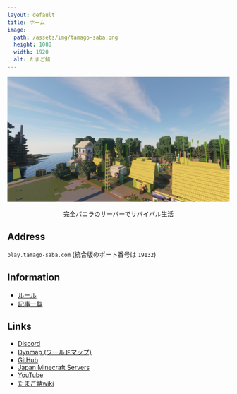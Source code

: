 ```yaml
---
layout: default
title: ホーム
image:
  path: /assets/img/tamago-saba.png
  height: 1080
  width: 1920
  alt: たまご鯖
---
```


![top](/assets/img/tamago-saba.png)

<p style="text-align: center;">
完全バニラのサーバーでサバイバル生活
</p>

## Address

`play.tamago-saba.com` (統合版のポート番号は `19132`)

## Information

- [ルール](docs/rules.md)
- [記事一覧](docs/posts.md)

## Links

- [Discord](https://discord.gg/eVGqDxrsmv)
- [Dynmap (ワールドマップ)](https://map.tamago-saba.com)
- [GitHub](https://github.com/tamago-saba)
- [Japan Minecraft Servers](https://minecraft.jp/servers/play.tamago-saba.com)
- [YouTube](https://www.youtube.com/@tamago-saba)
- [たまご鯖wiki](https://wiki.tamago-saba.com)
